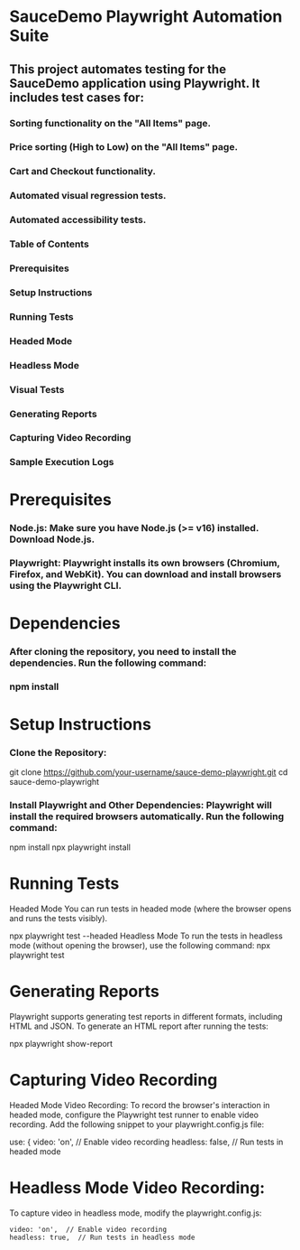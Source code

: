 # SauceDemo Playwright Automation Suite
## This project automates testing for the SauceDemo application using Playwright. It includes test cases for:

### Sorting functionality on the "All Items" page.
### Price sorting (High to Low) on the "All Items" page.
### Cart and Checkout functionality.
### Automated visual regression tests.
### Automated accessibility tests.
### Table of Contents
### Prerequisites
### Setup Instructions
### Running Tests
### Headed Mode
### Headless Mode
### Visual Tests
### Generating Reports
### Capturing Video Recording
### Sample Execution Logs


# Prerequisites
### Node.js: Make sure you have Node.js (>= v16) installed. Download Node.js.
### Playwright: Playwright installs its own browsers (Chromium, Firefox, and WebKit). You can download and install browsers using the Playwright CLI.


# Dependencies
### After cloning the repository, you need to install the dependencies. Run the following command:
### npm install

# Setup Instructions
### Clone the Repository:
git clone https://github.com/your-username/sauce-demo-playwright.git
cd sauce-demo-playwright

### Install Playwright and Other Dependencies: Playwright will install the required browsers automatically. Run the following command:

npm install
npx playwright install


# Running Tests
Headed Mode
You can run tests in headed mode (where the browser opens and runs the tests visibly).

npx playwright test --headed
Headless Mode
To run the tests in headless mode (without opening the browser), use the following command:
npx playwright test



# Generating Reports
Playwright supports generating test reports in different formats, including HTML and JSON. To generate an HTML report after running the tests:

npx playwright show-report


# Capturing Video Recording
Headed Mode Video Recording:
To record the browser's interaction in headed mode, configure the Playwright test runner to enable video recording. Add the following snippet to your playwright.config.js file:

use: {
    video: 'on',  // Enable video recording
    headless: false,  // Run tests in headed mode




# Headless Mode Video Recording:
To capture video in headless mode, modify the playwright.config.js:


    video: 'on',  // Enable video recording
    headless: true,  // Run tests in headless mode




